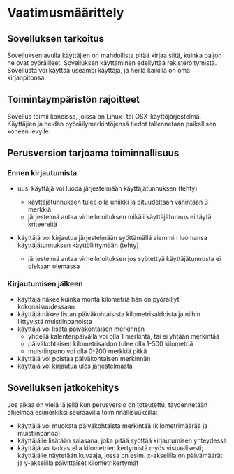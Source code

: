 # Vaatimusmäärittely

## Sovelluksen tarkoitus

Sovelluksen avulla käyttäjien on mahdollista pitää kirjaa siitä, kuinka paljon he ovat pyöräilleet. Sovelluksen käyttäminen edellyttää rekisteröitymistä. Sovellusta voi käyttää useampi käyttäjä, ja heillä kaikilla on oma kirjanpitonsa. 

## Toimintaympäristön rajoitteet

Sovellus toimii koneissa, joissa on Linux- tai OSX-käyttöjärjestelmä. Käyttäjien ja heidän pyöräilymerkintöjensä tiedot tallennetaan paikallisen koneen levylle. 

## Perusversion tarjoama toiminnallisuus 

### Ennen kirjautumista
- uusi käyttäjä voi luoda järjestelmään käyttäjätunnuksen (tehty) 
  - käyttäjätunnuksen tulee olla uniikki ja pituudeltaan vähintään 3 merkkiä 
  - järjestelmä antaa virheilmoituksen mikäli käyttäjätunnus ei täytä kriteereitä 

- käyttäjä voi kirjautua järjestelmään syöttämällä aiemmin luomansa käyttäjätunnuksen käyttöliittymään (tehty)
  - järjestelmä antaa virheilmoituksen jos syötettyä käyttäjätunnusta ei olekaan olemassa 

### Kirjautumisen jälkeen
- käyttäjä näkee kuinka monta kilometriä hän on pyöräillyt kokonaisuudessaan
- käyttäjä näkee listan päiväkohtaisista kilometrisaldoista ja niihin liittyvistä muistiinpanoista
- käyttäjä voi lisätä päiväkohtaisen merkinnän
  - yhdellä kalenteripäivällä voi olla 1 merkintä, tai ei yhtään merkintää
  - päiväkohtaisen kilometrisaldon tulee olla 1-500 kilometriä
  - muistiinpano voi olla 0-200 merkkiä pitkä
- käyttäjä voi poistaa päiväkohtaisen merkinnän
- käyttäjä voi kirjautua ulos järjestelmästä

## Sovelluksen jatkokehitys

Jos aikaa on vielä jäljellä kun perusversio on toteutettu, täydennetään ohjelmaa esimerkiksi seuraavilla toiminnallisuuksilla:
- käyttäjä voi muokata päiväkohtaista merkintää (kilometrimäärää ja muistiinpanoa)
- käyttäjälle lisätään salasana, joka pitää syöttää kirjautumisen yhteydessä
- käyttäjä voi tarkastella kilometrien kertymistä myös visuaalisesti; käyttäjälle näytetään kuvaaja, jossa on esim. x-akselilla on päivämäärät ja y-akselilla päivittäiset kilometrikertymät

